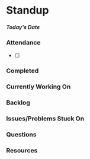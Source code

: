 # Standup
#### *Today's Date*

### Attendance
- [ ] 

### Completed


### Currently Working On


### Backlog


### Issues/Problems Stuck On


### Questions


### Resources

